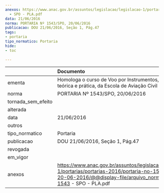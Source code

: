 ```yaml
---
anexos: https://www.anac.gov.br/assuntos/legislacao/legislacao-1/portarias/portarias-2016/portaria-no-1543-spo-20-06-2016/@@display-file/arquivo_norma/PA2016-1543
  - SPO - PLA.pdf
data: 21/06/2016
norma: PORTARIA Nº 1543/SPO, 20/06/2016
publicacao: DOU 21/06/2016, Seção 1, Pág.47
tags:
- portaria
tipo_normatico: Portaria
hide: 
- toc 
 
---
```


|                    | Documento                                                                                                                                                                  |
|:-------------------|:---------------------------------------------------------------------------------------------------------------------------------------------------------------------------|
| ementa             | Homologa o curso de Voo por Instrumentos, partes teórica e prática, da Escola de Aviação Civil PLA.                                                                        |
| norma              | PORTARIA Nº 1543/SPO, 20/06/2016                                                                                                                                           |
| tornada_sem_efeito |                                                                                                                                                                            |
| alterada           |                                                                                                                                                                            |
| data               | 21/06/2016                                                                                                                                                                 |
| outros             |                                                                                                                                                                            |
| tipo_normatico     | Portaria                                                                                                                                                                   |
| publicacao         | DOU 21/06/2016, Seção 1, Pág.47                                                                                                                                            |
| revogada           |                                                                                                                                                                            |
| em_vigor           |                                                                                                                                                                            |
| anexos             | https://www.anac.gov.br/assuntos/legislacao/legislacao-1/portarias/portarias-2016/portaria-no-1543-spo-20-06-2016/@@display-file/arquivo_norma/PA2016-1543 - SPO - PLA.pdf |